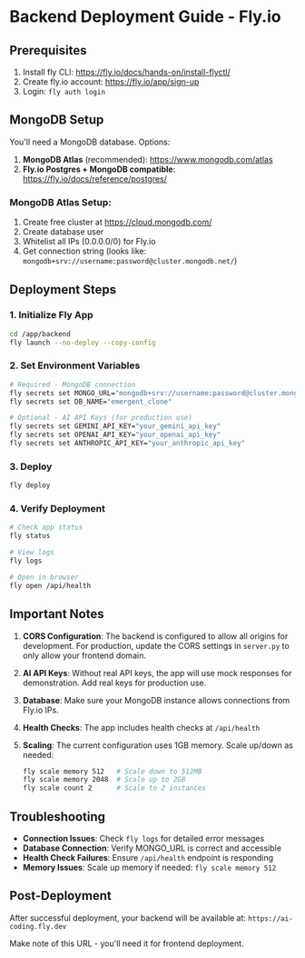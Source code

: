 # Backend Deployment Guide - Fly.io

## Prerequisites
1. Install fly CLI: https://fly.io/docs/hands-on/install-flyctl/
2. Create fly.io account: https://fly.io/app/sign-up
3. Login: `fly auth login`

## MongoDB Setup
You'll need a MongoDB database. Options:
1. **MongoDB Atlas** (recommended): https://www.mongodb.com/atlas
2. **Fly.io Postgres + MongoDB compatible**: https://fly.io/docs/reference/postgres/

### MongoDB Atlas Setup:
1. Create free cluster at https://cloud.mongodb.com/
2. Create database user
3. Whitelist all IPs (0.0.0.0/0) for Fly.io
4. Get connection string (looks like: `mongodb+srv://username:password@cluster.mongodb.net/`)

## Deployment Steps

### 1. Initialize Fly App
```bash
cd /app/backend
fly launch --no-deploy --copy-config
```

### 2. Set Environment Variables
```bash
# Required - MongoDB connection
fly secrets set MONGO_URL="mongodb+srv://username:password@cluster.mongodb.net/"
fly secrets set DB_NAME="emergent_clone"

# Optional - AI API Keys (for production use)
fly secrets set GEMINI_API_KEY="your_gemini_api_key"
fly secrets set OPENAI_API_KEY="your_openai_api_key"
fly secrets set ANTHROPIC_API_KEY="your_anthropic_api_key"
```

### 3. Deploy
```bash
fly deploy
```

### 4. Verify Deployment
```bash
# Check app status
fly status

# View logs
fly logs

# Open in browser
fly open /api/health
```

## Important Notes

1. **CORS Configuration**: The backend is configured to allow all origins for development. For production, update the CORS settings in `server.py` to only allow your frontend domain.

2. **AI API Keys**: Without real API keys, the app will use mock responses for demonstration. Add real keys for production use.

3. **Database**: Make sure your MongoDB instance allows connections from Fly.io IPs.

4. **Health Checks**: The app includes health checks at `/api/health`

5. **Scaling**: The current configuration uses 1GB memory. Scale up/down as needed:
   ```bash
   fly scale memory 512   # Scale down to 512MB
   fly scale memory 2048  # Scale up to 2GB
   fly scale count 2      # Scale to 2 instances
   ```

## Troubleshooting

- **Connection Issues**: Check `fly logs` for detailed error messages
- **Database Connection**: Verify MONGO_URL is correct and accessible
- **Health Check Failures**: Ensure `/api/health` endpoint is responding
- **Memory Issues**: Scale up memory if needed: `fly scale memory 512`

## Post-Deployment
After successful deployment, your backend will be available at:
`https://ai-coding.fly.dev`

Make note of this URL - you'll need it for frontend deployment.